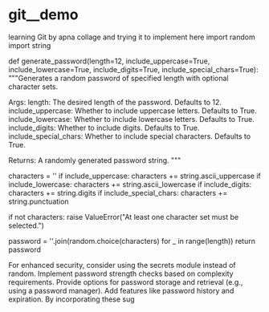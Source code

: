 # git__demo
learning Git by apna collage and trying it to implement here
import random
import string

def generate_password(length=12, include_uppercase=True, include_lowercase=True, include_digits=True, include_special_chars=True):
  """Generates a random password of specified length with optional character sets.

  Args:
    length: The desired length of the password. Defaults to 12.
    include_uppercase: Whether to include uppercase letters. Defaults to True.
    include_lowercase: Whether to include lowercase letters. Defaults to True.
    include_digits: Whether to include digits. Defaults to True.
    include_special_chars: Whether to include special characters. Defaults to True.

  Returns:
    A randomly generated password string.
  """

  characters = ''
  if include_uppercase:
    characters += string.ascii_uppercase
  if include_lowercase:
    characters += string.ascii_lowercase
  if include_digits:
    characters += string.digits
  if include_special_chars:
    characters += string.punctuation

  if not characters:
    raise ValueError("At least one character set must be selected.")

  password = ''.join(random.choice(characters) for _ in range(length))
  return password


For enhanced security, consider using the secrets module instead of random.
Implement password strength checks based on complexity requirements.
Provide options for password storage and retrieval (e.g., using a password manager).
Add features like password history and expiration.
By incorporating these sug
  
